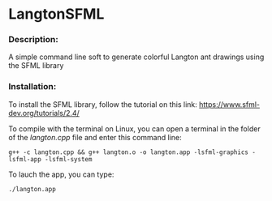 # LangtonSFML

### Description:
A simple command line soft to generate colorful Langton ant drawings using the SFML library

### Installation:
To install the SFML library, follow the tutorial on this link:
https://www.sfml-dev.org/tutorials/2.4/

To compile with the terminal on Linux, you can open a terminal in the folder of the *langton.cpp* file and enter this command line:


    g++ -c langton.cpp && g++ langton.o -o langton.app -lsfml-graphics -lsfml-app -lsfml-system

To lauch the app, you can type:

    ./langton.app
